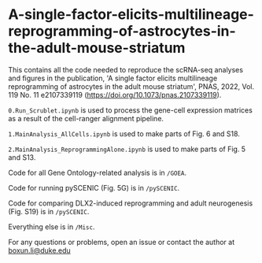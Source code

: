 # A-single-factor-elicits-multilineage-reprogramming-of-astrocytes-in-the-adult-mouse-striatum

This contains all the code needed to reproduce the scRNA-seq analyses and figures in the publication, 'A single factor elicits multilineage reprogramming of astrocytes in the adult mouse striatum', PNAS, 2022, Vol. 119  No. 11 e2107339119 (https://doi.org/10.1073/pnas.2107339119). 

`0.Run_Scrublet.ipynb` is used to process the gene-cell expression matrices as a result of the cell-ranger alignment pipeline. 

`1.MainAnalysis_AllCells.ipynb` is used to make parts of Fig. 6 and S18. 

`2.MainAnalysis_ReprogrammingAlone.ipynb` is used to make parts of Fig. 5 and S13. 

Code for all Gene Ontology-related analysis is in `/GOEA`.

Code for running pySCENIC (Fig. 5G) is in `/pySCENIC`.

Code for comparing DLX2-induced reprogramming and adult neurogenesis (Fig. S19) is in `/pySCENIC`. 

Everything else is in `/Misc`. 

For any questions or problems, open an issue or contact the author at boxun.li@duke.edu
